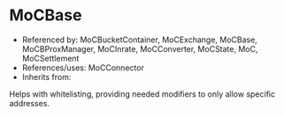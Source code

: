 # MoCBase

- Referenced by: MoCBucketContainer, MoCExchange, MoCBase, MoCBProxManager, MoCInrate, MoCConverter, MoCState, MoC, MoCSettlement
- References/uses: MoCConnector
- Inherits from:

Helps with whitelisting, providing needed modifiers to only allow specific addresses.
